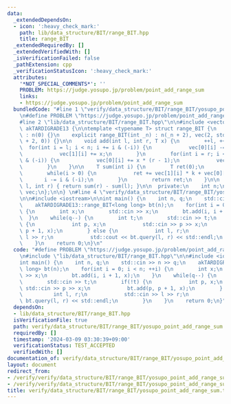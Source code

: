 ```yaml
---
data:
  _extendedDependsOn:
  - icon: ':heavy_check_mark:'
    path: lib/data_structure/BIT/range_BIT.hpp
    title: range_BIT
  _extendedRequiredBy: []
  _extendedVerifiedWith: []
  _isVerificationFailed: false
  _pathExtension: cpp
  _verificationStatusIcon: ':heavy_check_mark:'
  attributes:
    '*NOT_SPECIAL_COMMENTS*': ''
    PROBLEM: https://judge.yosupo.jp/problem/point_add_range_sum
    links:
    - https://judge.yosupo.jp/problem/point_add_range_sum
  bundledCode: "#line 1 \"verify/data_structure/BIT/range_BIT/yosupo_point_add_range_sum.test.cpp\"\
    \n#define PROBLEM \"https://judge.yosupo.jp/problem/point_add_range_sum\"\n\n\
    #line 2 \"lib/data_structure/BIT/range_BIT.hpp\"\n\n#include <vector>\n\nnamespace\
    \ akTARDIGRADE13 {\n\ntemplate <typename T> struct range_BIT {\n    range_BIT()\
    \ : n(0) {}\n    explicit range_BIT(int _n) : n(_n + 2), vec(2, std::vector<T>(_n\
    \ + 2, 0)) {}\n\n    void add(int l, int r, T x) {\n        ++l, ++r;\n      \
    \  for(int i = l; i < n; i += i & (-i)) {\n            vec[0][i] -= x * (l - 1);\n\
    \            vec[1][i] += x;\n        }\n        for(int i = r; i < n; i += i\
    \ & (-i)) {\n            vec[0][i] += x * (r - 1);\n            vec[1][i] -= x;\n\
    \        }\n    }\n\n    T sum(int i) {\n        T ret(0);\n        int k = i;\n\
    \        while(i > 0) {\n            ret += vec[1][i] * k + vec[0][i];\n     \
    \       i -= i & (-i);\n        }\n        return ret;\n    }\n\n    T query(int\
    \ l, int r) { return sum(r) - sum(l); }\n\n  private:\n    int n;\n    std::vector<std::vector<T>>\
    \ vec;\n};\n\n} \n#line 4 \"verify/data_structure/BIT/range_BIT/yosupo_point_add_range_sum.test.cpp\"\
    \n\n#include <iostream>\n\nint main() {\n    int n, q;\n    std::cin >> n >> q;\n\
    \    akTARDIGRADE13::range_BIT<long long> bt(n);\n    for(int i = 0; i < n; ++i)\
    \ {\n        int x;\n        std::cin >> x;\n        bt.add(i, i + 1, x);\n  \
    \  }\n    while(q--) {\n        int t;\n        std::cin >> t;\n        if(!t)\
    \ {\n            int p, x;\n            std::cin >> p >> x;\n            bt.add(p,\
    \ p + 1, x);\n        } else {\n            int l, r;\n            std::cin >>\
    \ l >> r;\n            std::cout << bt.query(l, r) << std::endl;\n        }\n\
    \    }\n    return 0;\n}\n"
  code: "#define PROBLEM \"https://judge.yosupo.jp/problem/point_add_range_sum\"\n\
    \n#include \"lib/data_structure/BIT/range_BIT.hpp\"\n\n#include <iostream>\n\n\
    int main() {\n    int n, q;\n    std::cin >> n >> q;\n    akTARDIGRADE13::range_BIT<long\
    \ long> bt(n);\n    for(int i = 0; i < n; ++i) {\n        int x;\n        std::cin\
    \ >> x;\n        bt.add(i, i + 1, x);\n    }\n    while(q--) {\n        int t;\n\
    \        std::cin >> t;\n        if(!t) {\n            int p, x;\n           \
    \ std::cin >> p >> x;\n            bt.add(p, p + 1, x);\n        } else {\n  \
    \          int l, r;\n            std::cin >> l >> r;\n            std::cout <<\
    \ bt.query(l, r) << std::endl;\n        }\n    }\n    return 0;\n}"
  dependsOn:
  - lib/data_structure/BIT/range_BIT.hpp
  isVerificationFile: true
  path: verify/data_structure/BIT/range_BIT/yosupo_point_add_range_sum.test.cpp
  requiredBy: []
  timestamp: '2024-03-09 03:30:39+09:00'
  verificationStatus: TEST_ACCEPTED
  verifiedWith: []
documentation_of: verify/data_structure/BIT/range_BIT/yosupo_point_add_range_sum.test.cpp
layout: document
redirect_from:
- /verify/verify/data_structure/BIT/range_BIT/yosupo_point_add_range_sum.test.cpp
- /verify/verify/data_structure/BIT/range_BIT/yosupo_point_add_range_sum.test.cpp.html
title: verify/data_structure/BIT/range_BIT/yosupo_point_add_range_sum.test.cpp
---
```


